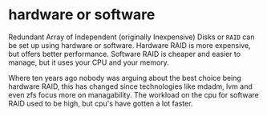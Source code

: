 # hardware or software

Redundant Array of Independent (originally Inexpensive) Disks or
`RAID` can be set up using hardware or software. Hardware
RAID is more expensive, but offers better performance. Software RAID is
cheaper and easier to manage, but it uses your CPU and your memory.

Where ten years ago nobody was arguing about the best choice being
hardware RAID, this has changed since technologies like mdadm, lvm and
even zfs focus more on managability. The workload on the cpu for
software RAID used to be high, but cpu\'s have gotten a lot faster.

